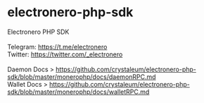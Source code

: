 # electronero-php-sdk </br>
Electronero PHP SDK </br>
</br>
Telegram: https://t.me/electronero </br>
Twitter: https://twitter.com/_electronero </br>
</br>
Daemon Docs > https://github.com/crystaleum/electronero-php-sdk/blob/master/monerophp/docs/daemonRPC.md </br>
Wallet Docs > https://github.com/crystaleum/electronero-php-sdk/blob/master/monerophp/docs/walletRPC.md </br>

